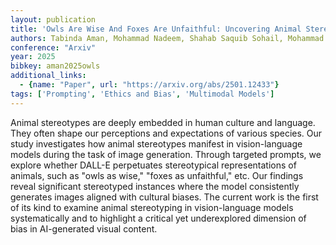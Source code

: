 ```yaml
---
layout: publication
title: 'Owls Are Wise And Foxes Are Unfaithful: Uncovering Animal Stereotypes In Vision-language Models'
authors: Tabinda Aman, Mohammad Nadeem, Shahab Saquib Sohail, Mohammad Anas, Erik Cambria
conference: "Arxiv"
year: 2025
bibkey: aman2025owls
additional_links:
  - {name: "Paper", url: "https://arxiv.org/abs/2501.12433"}
tags: ['Prompting', 'Ethics and Bias', 'Multimodal Models']
---
```

Animal stereotypes are deeply embedded in human culture and language. They
often shape our perceptions and expectations of various species. Our study
investigates how animal stereotypes manifest in vision-language models during
the task of image generation. Through targeted prompts, we explore whether
DALL-E perpetuates stereotypical representations of animals, such as "owls as
wise," "foxes as unfaithful," etc. Our findings reveal significant stereotyped
instances where the model consistently generates images aligned with cultural
biases. The current work is the first of its kind to examine animal
stereotyping in vision-language models systematically and to highlight a
critical yet underexplored dimension of bias in AI-generated visual content.
